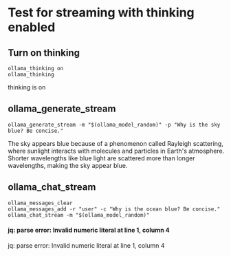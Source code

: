 # Test for streaming with thinking enabled

## Turn on thinking

```
ollama_thinking on
ollama_thinking
```

thinking is on

## ollama_generate_stream

```
ollama_generate_stream -m "$(ollama_model_random)" -p "Why is the sky blue? Be concise."
```



The sky appears blue because of a phenomenon called Rayleigh scattering, where sunlight interacts with molecules and particles in Earth's atmosphere. Shorter wavelengths like blue light are scattered more than longer wavelengths, making the sky appear blue.

## ollama_chat_stream

```
ollama_messages_clear
ollama_messages_add -r "user" -c "Why is the ocean blue? Be concise."
ollama_chat_stream -m "$(ollama_model_random)"
```

#### <thinking>
#### jq: parse error: Invalid numeric literal at line 1, column 4
jq: parse error: Invalid numeric literal at line 1, column 4

#### </thinking>


